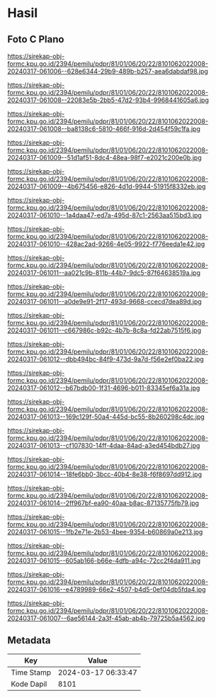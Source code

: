 # Hasil

## Foto C Plano

https://sirekap-obj-formc.kpu.go.id/2394/pemilu/pdpr/81/01/06/20/22/8101062022008-20240317-061006--628e6344-29b9-489b-b257-aea6dabdaf98.jpg

https://sirekap-obj-formc.kpu.go.id/2394/pemilu/pdpr/81/01/06/20/22/8101062022008-20240317-061008--22083e5b-2bb5-47d2-93b4-9968441605a6.jpg

https://sirekap-obj-formc.kpu.go.id/2394/pemilu/pdpr/81/01/06/20/22/8101062022008-20240317-061008--ba8138c6-5810-466f-916d-2d454f59c1fa.jpg

https://sirekap-obj-formc.kpu.go.id/2394/pemilu/pdpr/81/01/06/20/22/8101062022008-20240317-061009--51d1af51-8dc4-48ea-98f7-e2021c200e0b.jpg

https://sirekap-obj-formc.kpu.go.id/2394/pemilu/pdpr/81/01/06/20/22/8101062022008-20240317-061009--4b675456-e826-4d1d-9944-51915f8332eb.jpg

https://sirekap-obj-formc.kpu.go.id/2394/pemilu/pdpr/81/01/06/20/22/8101062022008-20240317-061010--1a4daa47-ed7a-495d-87c1-2563aa515bd3.jpg

https://sirekap-obj-formc.kpu.go.id/2394/pemilu/pdpr/81/01/06/20/22/8101062022008-20240317-061010--428ac2ad-9266-4e05-9922-f776eeda1e42.jpg

https://sirekap-obj-formc.kpu.go.id/2394/pemilu/pdpr/81/01/06/20/22/8101062022008-20240317-061011--aa021c9b-811b-44b7-9dc5-87f64638519a.jpg

https://sirekap-obj-formc.kpu.go.id/2394/pemilu/pdpr/81/01/06/20/22/8101062022008-20240317-061011--a0de9e91-2f17-493d-9668-ccecd7dea89d.jpg

https://sirekap-obj-formc.kpu.go.id/2394/pemilu/pdpr/81/01/06/20/22/8101062022008-20240317-061011--c667986c-b92c-4b7b-8c8a-fd22ab7515f6.jpg

https://sirekap-obj-formc.kpu.go.id/2394/pemilu/pdpr/81/01/06/20/22/8101062022008-20240317-061012--dbb494bc-84f9-473d-9a7d-f56e2ef0ba22.jpg

https://sirekap-obj-formc.kpu.go.id/2394/pemilu/pdpr/81/01/06/20/22/8101062022008-20240317-061012--b67bdb00-1f31-4696-b011-83345ef6a31a.jpg

https://sirekap-obj-formc.kpu.go.id/2394/pemilu/pdpr/81/01/06/20/22/8101062022008-20240317-061013--169c129f-50a4-445d-bc55-8b260298c4dc.jpg

https://sirekap-obj-formc.kpu.go.id/2394/pemilu/pdpr/81/01/06/20/22/8101062022008-20240317-061013--cf107830-14ff-4daa-84ad-a3ed454bdb27.jpg

https://sirekap-obj-formc.kpu.go.id/2394/pemilu/pdpr/81/01/06/20/22/8101062022008-20240317-061014--18fe6bb0-3bcc-40b4-8e38-f6f8697dd912.jpg

https://sirekap-obj-formc.kpu.go.id/2394/pemilu/pdpr/81/01/06/20/22/8101062022008-20240317-061014--2ff967bf-ea90-40aa-b8ac-87135775fb79.jpg

https://sirekap-obj-formc.kpu.go.id/2394/pemilu/pdpr/81/01/06/20/22/8101062022008-20240317-061015--1fb2e71e-2b53-4bee-9354-b60869a0e213.jpg

https://sirekap-obj-formc.kpu.go.id/2394/pemilu/pdpr/81/01/06/20/22/8101062022008-20240317-061015--605ab166-b66e-4dfb-a94c-72cc2f4da911.jpg

https://sirekap-obj-formc.kpu.go.id/2394/pemilu/pdpr/81/01/06/20/22/8101062022008-20240317-061016--e4789989-66e2-4507-b4d5-0ef04db5fda4.jpg

https://sirekap-obj-formc.kpu.go.id/2394/pemilu/pdpr/81/01/06/20/22/8101062022008-20240317-061007--6ae56144-2a3f-45ab-ab4b-79725b5a4562.jpg


## Metadata

| Key        | Value               |
| ---------- | ------------------- |
| Time Stamp | 2024-03-17 06:33:47 |
| Kode Dapil | 8101                |



